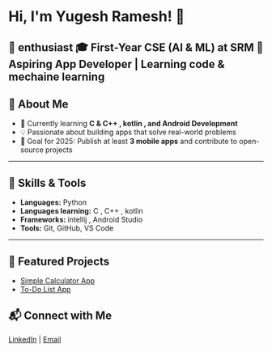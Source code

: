 # Hi, I'm Yugesh Ramesh! 👋
🚀 enthusiast
🎓 First-Year CSE (AI & ML) at SRM 
📱 Aspiring App Developer | Learning code & mechaine learning
---

## 🚀 About Me
- 🌱 Currently learning **C & C++ , kotlin , and Android Development**
- 💡 Passionate about building apps that solve real-world problems
- 🎯 Goal for 2025: Publish at least **3 mobile apps** and contribute to open-source projects

---

## 🔧 Skills & Tools
- **Languages:** Python
- **Languages learning:** C , C++ , kotlin
- **Frameworks:** intellij , Android Studio
- **Tools:** Git, GitHub, VS Code

---

## 📂 Featured Projects
- [Simple Calculator App](#)
- [To-Do List App](#)


## 📬 Connect with Me
[LinkedIn](https://www.linkedin.com/in/yugeshramesh/) | [Email](mailto:yugexh99@gmail.com)


